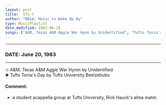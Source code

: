 ```yaml
---
layout: post
title:  STS-7
author: "NASA: Music to Wake Up By"
type: MusicPlaylist
date_modified: 1983-06-20
songs: ["A&M, Texas A&M Aggie War Hymn by Unidentified", "Tufts Tonia's Day by Tufts University Beelzebubs"]
---
```


----
### DATE: June 20, 1983
----
⊹ A&M, Texas A&M Aggie War Hymn by Unidentified  &nbsp;<br />
✺ Tufts Tonia's Day by Tufts University Beelzebubs

#### Comment:
* a student acappella group at Tufts University, Rick Hauck's alma mater.



<br/>
<center>
	<a target="_blank"
	   href="https://twitter.com/intent/tweet?hashtags=Space,NASA,Playlist,NASAWakeupCalls,SpaceProgram&text=🚀 {{ page.author}}, '{{ page.songs.first }}' {{ page.title }}, {{ page.date | date: '%B %d, %Y' }}, {{ site.url }}{{ page.url }}&via=nasawakeupcalls"><i class="fab fa-twitter" title="Tweet this page" alt="Tweet this page" style="font-size: 1.3em;"></i></a>
	&nbsp; 	<i class="fas fa-user-astronaut" style="font-size: 1.5em;"></i> &nbsp;
    <a id="custom_amazon_link"
       type="amzn" search="#"
       category="popular music">
    <i class="fab fa-amazon" style="font-size: 1.3em;"></i></a>
</center>

<!-- Randomly resolve an individual entry from a song array -->
<script src="/assets/javascript/seedrandom.min.js"></script>
<script>
  var wake_me_up = ["A&M, Texas A&M Aggie War Hymn by Unidentified", "Tufts Tonia's Day by Tufts University Beelzebubs"];
  var prng = new Math.seedrandom();
  function randomSong() {
    song = wake_me_up[Math.floor(Math.random() * wake_me_up.length)];
    var amazon_link = document.getElementById("custom_amazon_link");
    amazon_link.setAttribute("search", song);
  }
  window.onload = randomSong();
</script>
